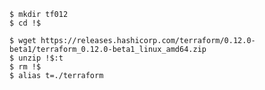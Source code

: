 
```console
$ mkdir tf012
$ cd !$
```


```console
$ wget https://releases.hashicorp.com/terraform/0.12.0-beta1/terraform_0.12.0-beta1_linux_amd64.zip
$ unzip !$:t
$ rm !$
$ alias t=./terraform
```
